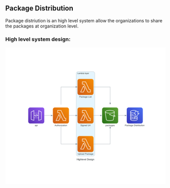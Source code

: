 ## Package Distribution
Package distriution is an high level system allow the organizations to share the packages at organization level.

### High level system design:
![High level](/img/highlevel_design.png)